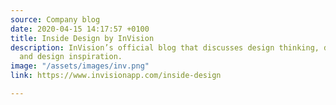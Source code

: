 ```yaml
---
source: Company blog
date: 2020-04-15 14:17:57 +0100
title: Inside Design by InVision
description: InVision’s official blog that discusses design thinking, design teams,
  and design inspiration.
image: "/assets/images/inv.png"
link: https://www.invisionapp.com/inside-design

---
```

